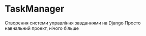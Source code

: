 # TaskManager
Створення системи управління завданнями на Django
Просто навчальний проект, нічого більше
